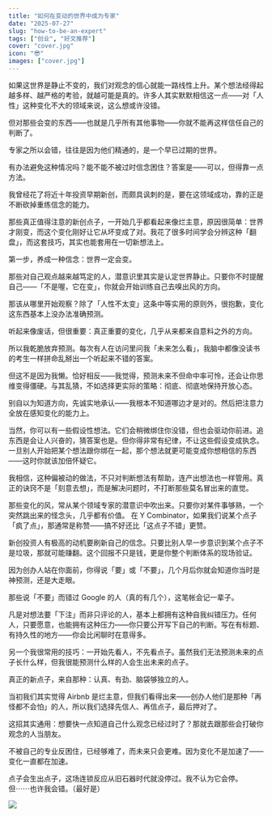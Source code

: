 ```yaml
---
title: "如何在变动的世界中成为专家"
date: "2025-07-27"
slug: "how-to-be-an-expert"
tags: ["创业", "好文推荐"]
cover: "cover.jpg"
icon: "😎"
images: ["cover.jpg"]
---
```

如果这世界是静止不变的，我们对观念的信心就能一路线性上升。某个想法经得起越多样、越严格的考验，就越可能是真的。许多人其实默默相信这一点——对「人性」这种变化不大的领域来说，这么想或许没错。



但对那些会变的东西——也就是几乎所有其他事物——你就不能再这样信任自己的判断了。



专家之所以会错，往往是因为他们精通的，是一个早已过期的世界。



有办法避免这种情况吗？能不能不被过时信念困住？答案是——可以，但得靠一点方法。



我曾经花了将近十年投资早期新创，而颇具讽刺的是，要在这领域成功，靠的正是不断砍掉重练信念的能力。



那些真正值得注意的新创点子，一开始几乎都看起来像烂主意，原因很简单：世界才刚变，而这个变化刚好让它从坏变成了对。我花了很多时间学会分辨这种「翻盘」，而这套技巧，其实也能套用在一切新想法上。



第一步，养成一种信念：世界一定会变。



那些对自己观点越来越笃定的人，潜意识里其实是认定世界静止。只要你不时提醒自己——「不是喔，它在变」，你就会开始训练自己去嗅出风的方向。



那该从哪里开始观察？除了「人性不太变」这条中等实用的原则外，很抱歉，变化这东西基本上没办法准确预测。



听起来像废话，但很重要：真正重要的变化，几乎从来都来自意料之外的方向。



所以我乾脆放弃预测。每次有人在访问里问我「未来怎么看」，我脑中都像没读书的考生一样拼命乱掰出一个听起来不错的答案。



但这不是因为我懒。恰好相反——我觉得，预测未来不但命中率可怜，还会让你思维变得僵硬。与其乱猜，不如选择更实际的策略：彻底、彻底地保持开放心态。



别自以为知道方向，先诚实地承认——我根本不知道哪边才是对的。然后把注意力全放在感知变化的能力上。



当然，你可以有一些假设性想法。它们会稍微绑住你没错，但也会驱动你前进。追东西是会让人兴奋的，猜答案也是。但你得非常有纪律，不让这些假设变成执念。
一旦别人开始把某个想法跟你绑在一起，那个想法就更可能变成你想相信的东西——这时你就该加倍怀疑它。



我相信，这种偏被动的做法，不只对判断想法有帮助，连产出想法也一样管用。真正的诀窍不是「刻意去想」，而是解决问题时，不打断那些莫名冒出来的直觉。



那些变化的风，常从某个领域专家的潜意识中吹出来。只要你对某件事够熟，一个突然跳出来的怪念头，几乎都有价值。
在 Y Combinator，如果我们说某个点子「疯了点」，那通常是称赞——搞不好还比「这点子不错」更赞。



新创投资人有极高的动机要刷新自己的信念。只要比别人早一步意识到某个点子不是垃圾，那就可能赚翻。这个回报不只是钱，更是你整个判断体系的现场验证。



因为创办人站在你面前，你得说「要」或「不要」，几个月后你就会知道你当时是神预测，还是大走眼。



那些说「不要」而错过 Google 的人（真的有几个），这笔帐会记一辈子。



凡是对想法要「下注」而非只评论的人，基本上都拥有这种自我纠错压力。任何人，只要愿意，也能拥有这种压力——你只要公开写下自己的判断。写在有标题、有持久性的地方——你会比闲聊时在意得多。



另一个我很常用的技巧：一开始先看人，不先看点子。虽然我们无法预测未来的点子长什么样，但我很能预测什么样的人会生出未来的点子。



真正的新点子，来自那种：认真、有劲、脑袋够独立的人。



当初我们其实觉得 Airbnb 是烂主意，但我们看得出来——创办人他们是那种「再怪都不会怕」的人，所以我们选择先信人、再信点子，最后押对了。



这招其实通用：想要快一点知道自己什么观念已经过时了？那就去跟那些会打破你观念的人当朋友。



不被自己的专业反困住，已经够难了，而未来只会更难。因为变化不是加速了——变化一直都在加速。



点子会生出点子，这场连锁反应从旧石器时代就没停过。我不认为它会停。
但⋯⋯也许我会错。（最好是）




![](https://prod-files-secure.s3.us-west-2.amazonaws.com/112d0858-5090-4d34-a606-b75eb8d65fd2/46476355-9cf3-4e99-9b7a-3531bc426380/1000202064.png?X-Amz-Algorithm=AWS4-HMAC-SHA256&X-Amz-Content-Sha256=UNSIGNED-PAYLOAD&X-Amz-Credential=ASIAZI2LB466SIJ656DN%2F20251026%2Fus-west-2%2Fs3%2Faws4_request&X-Amz-Date=20251026T161500Z&X-Amz-Expires=3600&X-Amz-Security-Token=IQoJb3JpZ2luX2VjENb%2F%2F%2F%2F%2F%2F%2F%2F%2F%2FwEaCXVzLXdlc3QtMiJIMEYCIQCDTv937kpDM6tm3MzWsTmZI0iWKZlV%2FgceN%2BehdlbgUwIhAMaGpZb3S0yaRytZFuNvdhJT1x%2BMrGQFurTkpRSbXokmKogECI%2F%2F%2F%2F%2F%2F%2F%2F%2F%2F%2FwEQABoMNjM3NDIzMTgzODA1Igy1GXz6V6db8bEbUvgq3AMhehCyys4Nr0kHwp3WHpYTPpSqTRoQLeUkHUW%2BIb%2BjiPZqDrNd59lfpIAs6zSVVDM0PHAMxfh5vFAGAh7hYwUGauvc%2FrHiZwuzBtR%2FPrVUzroKlNfk7Dyxb%2FNzyrPAWSwKC6q7iI7wMdrEjAE50lCvwJmBmYwpFI%2F8Wxt8wZPkUiJwaZErwqGIhIQGZldnDVPm7WhjuxaonSpo5IC5aI9ZYmd74diyBox8G5uWhOU6DNN83VpSUPqRNOrnPZgKRWTM17XbZwg4%2F3gMKhAX0Qjs4WyziVxnZq%2F8qh3gRNwXm1frGIUNuKtwhO9juRmbA5tiaEgKbfPvIU%2FSx%2BFIusD%2B6M9Ug5ouAe6%2F3H2Gg4Da0XDJ7LU%2FVXR7xaPJlFR9jsUP3qX8mvTTaNoD%2BPrNlWXfr5VaWSxFsmN0K4rf6JyxRdaOz%2Bvf9PWkgoznWgN2YA9cNsjhbLeivP2er%2BK%2BEj5RXndfnQ9DgfXdC3M4%2BLLlGCwRfe8lMhZC5cHM2%2BEX%2BwO1CEFwbWpLM7PXGyE5amz8W2woTLP3SlF%2BQ%2BGLfNheo34ODgM3XX6jnzz%2BQhXjNyI9Iak%2FUx%2BdsrGVcwexJiqWB92SR7TbVuop9tCXdjeitOZS5yT5EFvWJQN1TDCt1%2FjHBjqkAUzKdjDkYYTJEIJVGA43KtaIw2iKlVlAAf%2BMHlwFeciQPgCY7lKZRt5h3iOkR2SeFK0HUzb%2FH165re0j5PKDAYzyu1%2FRrjv%2Fvpfi%2FYCSXYl1O%2FPtiWu5IlFMHZo18nGoT5IhZmyN%2Fq2AyuJhvPDd%2BChIHhbIvgocqKRtLGz2KUZzpRO5QCncS7qI9xL%2FEuiZfMrJtwk9F0my%2BTBBHBID58pJ224Z&X-Amz-Signature=a1dd4b39013b844f95baab9f69393efb27aefe44c9070c5956673d57d6ba010f&X-Amz-SignedHeaders=host&x-amz-checksum-mode=ENABLED&x-id=GetObject)

